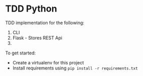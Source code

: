 # TDD Python

TDD implementation for the following:
1) CLI
2) Flask - Stores REST Api
3) 

To get started:
- Create a virtualenv for this project
- Install requirements using `pip install -r requirements.txt`